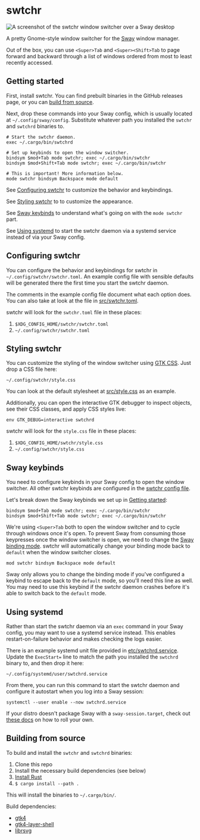 # swtchr

![A screenshot of the swtchr window switcher over a Sway desktop](./etc/screenshot.png)

A pretty Gnome-style window switcher for the [Sway](https://swaywm.org/) window
manager.

Out of the box, you can use `<Super>Tab` and `<Super><Shift>Tab` to page
forward and backward through a list of windows ordered from most to least
recently accessed.

## Getting started

First, install swtchr. You can find prebuilt binaries in the GitHub releases
page, or you can [build from source](#building-from-source).

Next, drop these commands into your Sway config, which is usually located at
`~/.config/sway/config`. Substitute whatever path you installed the `swtchr`
and `swtchrd` binaries to.

```
# Start the swtchr daemon.
exec ~/.cargo/bin/swtchrd

# Set up keybinds to open the window switcher.
bindsym $mod+Tab mode swtchr; exec ~/.cargo/bin/swtchr
bindsym $mod+Shift+Tab mode swtchr; exec ~/.cargo/bin/swtchr

# This is important! More information below.
mode swtchr bindsym Backspace mode default
```

See [Configuring swtchr](#configuring-swtchr) to customize the behavior and
keybindings.

See [Styling swtchr](#styling-swtchr) to to customize the appearance.

See [Sway keybinds](#sway-keybinds) to understand what's going on with the
`mode swtchr` part.

See [Using systemd](#using-systemd) to start the swtchr daemon via a systemd
service instead of via your Sway config.

## Configuring swtchr

You can configure the behavior and keybindings for swtchr in
`~/.config/swtchr/swtchr.toml`. An example config file with sensible defaults
will be generated there the first time you start the swtchr daemon.

The comments in the example config file document what each option does. You can
also take at look at the file in [src/swtchr.toml](./src/swtchr.toml).

swtchr will look for the `swtchr.toml` file in these places:

1. `$XDG_CONFIG_HOME/swtchr/swtchr.toml`
2. `~/.config/swtchr/swtchr.toml`

## Styling swtchr

You can customize the styling of the window switcher using [GTK
CSS](https://docs.gtk.org/gtk4/css-properties.html). Just drop a CSS file here:

```
~/.config/swtchr/style.css
```

You can look at the default stylesheet at [src/style.css](./src/style.css) as
an example.

Additionally, you can open the interactive GTK debugger to inspect objects, see
their CSS classes, and apply CSS styles live:

```shell
env GTK_DEBUG=interactive swtchrd
```

swtchr will look for the `style.css` file in these places:

1. `$XDG_CONFIG_HOME/swtchr/style.css`
2. `~/.config/swtchr/style.css`

## Sway keybinds

You need to configure keybinds in your Sway config to open the window switcher.
All other swtchr keybinds are configured in the [swtchr config
file](#configuring-swtchr).

Let's break down the Sway keybinds we set up in [Getting
started](#getting-started):

```
bindsym $mod+Tab mode swtchr; exec ~/.cargo/bin/swtchr
bindsym $mod+Shift+Tab mode swtchr; exec ~/.cargo/bin/swtchr
```

We're using `<Super>Tab` both to open the window switcher and to cycle through
windows once it's open. To prevent Sway from consuming those keypresses once
the window switcher is open, we need to change the [Sway binding
mode](https://i3wm.org/docs/userguide.html#binding_modes). swtchr will
automatically change your binding mode back to `default` when the window
switcher closes.

```
mod swtchr bindsym Backspace mode default
```

Sway only allows you to change the binding mode if you've configured a keybind
to escape back to the `default` mode, so you'll need this line as well. You may
need to use this keybind if the swtchr daemon crashes before it's able to
switch back to the `default` mode.

## Using systemd

Rather than start the swtchr daemon via an `exec` command in your Sway config,
you may want to use a systemd service instead. This enables restart-on-failure
behavior and makes checking the logs easier.

There is an example systemd unit file provided in
[etc/swtchrd.service](./etc/swtchrd.service). Update the `ExecStart=` line to
match the path you installed the `swtchrd` binary to, and then drop it here:

```
~/.config/systemd/user/swtchrd.service
```

From there, you can run this command to start the swtchr daemon and configure
it autostart when you log into a Sway session:

```shell
systemctl --user enable --now swtchrd.service
```

If your distro doesn't package Sway with a `sway-session.target`, check out
[these
docs](https://wiki.archlinux.org/title/Sway#Manage_Sway-specific_daemons_with_systemd)
on how to roll your own.

## Building from source

To build and install the `swtchr` and `swtchrd` binaries:

1. Clone this repo
2. Install the necessary build dependencies (see below)
3. [Install Rust](https://www.rust-lang.org/tools/install)
4. `$ cargo install --path .`

This will install the binaries to `~/.cargo/bin/`.

Build dependencies:

- [gtk4](https://gtk-rs.org/gtk4-rs/stable/latest/book/installation_linux.html)
- [gtk4-layer-shell](https://github.com/wmww/gtk4-layer-shell?tab=readme-ov-file#distro-packages)
- [librsvg](https://gitlab.gnome.org/GNOME/librsvg)
